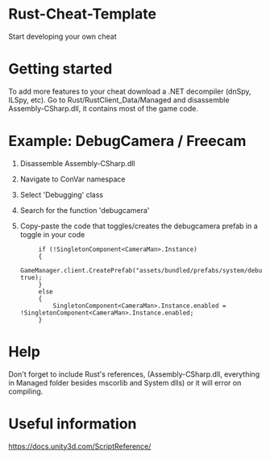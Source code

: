 # Rust-Cheat-Template
Start developing your own cheat

# Getting started
To add more features to your cheat download a .NET decompiler (dnSpy, ILSpy, etc).
Go to Rust/RustClient_Data/Managed and disassemble Assembly-CSharp.dll, it contains most of the game code.

# Example: DebugCamera / Freecam
1. Disassemble Assembly-CSharp.dll
2. Navigate to ConVar namespace
3. Select 'Debugging' class
4. Search for the function 'debugcamera'
5. Copy-paste the code that toggles/creates the debugcamera prefab in a toggle in your code

			if (!SingletonComponent<CameraMan>.Instance)
			{
				GameManager.client.CreatePrefab("assets/bundled/prefabs/system/debug/debug_camera.prefab", true);
			}
			else
			{
				SingletonComponent<CameraMan>.Instance.enabled = !SingletonComponent<CameraMan>.Instance.enabled;
			}

# Help
Don't forget to include Rust's references, (Assembly-CSharp.dll, everything in Managed folder besides mscorlib and System dlls) or it will error on compiling.

# Useful information

https://docs.unity3d.com/ScriptReference/
